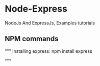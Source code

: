 # Node-Express
NodeJs And ExpressJs, Examples tutorials

## NPM commands
"""
Installing express: npm install express

"""